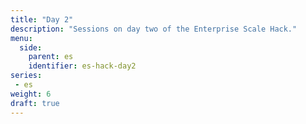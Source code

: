 ```yaml
---
title: "Day 2"
description: "Sessions on day two of the Enterprise Scale Hack."
menu:
  side:
    parent: es
    identifier: es-hack-day2
series:
 - es
weight: 6
draft: true
---
```

